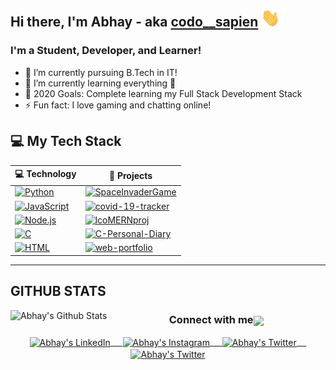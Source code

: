 ## Hi there, I'm Abhay - aka [codo__sapien][website] <img src="https://raw.githubusercontent.com/ABSphreak/ABSphreak/master/gifs/Hi.gif" width="30px">

### I'm a Student, Developer, and Learner!
- 🔭 I’m currently pursuing B.Tech in IT!
- 🌱 I’m currently learning everything 🤣
- 🥅 2020 Goals: Complete learning my Full Stack Development Stack
- ⚡ Fun fact: I love gaming and chatting online!

## 💻 My Tech Stack

<!-- START OF PROFILE STACK, DO NOT REMOVE -->
| 💻 **Technology** | 🚀 **Projects** |
|-|-|
| [![Python](https://img.shields.io/static/v1?label=&message=Python&color=3C78A9&logo=python&logoColor=FFFFFF)](https://www.python.org/) | [![SpaceInvaderGame](https://img.shields.io/static/v1?label=&message=SpaceInvaderGame&color=000605&logo=github&logoColor=white&labelColor=000605)](https://github.com/Abhay2611/SpaceInvaderGame) |
| [![JavaScript](https://img.shields.io/static/v1?label=&message=JavaScript&color=F1E05A&logo=javascript&logoColor=FFFFFF)](https://developer.mozilla.org/en-US/docs/Web/JavaScript) | [![covid-19-tracker](https://img.shields.io/static/v1?label=&message=covid-19-tracker&color=000605&logo=github&logoColor=white&labelColor=000605)](https://github.com/Abhay2611/covid-19-tracker) |
| [![Node.js](https://img.shields.io/static/v1?label=&message=Node.js&color=47d147&logo=node.js&logoColor=FFFFFF)](https://nodejs.org/en/) | [![lcoMERNproj](https://img.shields.io/static/v1?label=&message=lcoMERNproj&color=000605&logo=github&logoColor=white&labelColor=000605)](https://github.com/Abhay2611/lcoMERNproj) |
| [![C](https://img.shields.io/static/v1?label=&message=C&color=4FA1EF&logo=c&logoColor=FFFFFF)](https://www.programiz.com/c-programming/) | [![C-Personal-Diary](https://img.shields.io/static/v1?label=&message=C-Personal-Diary&color=000605&logo=github&logoColor=white&labelColor=000605)](https://github.com/Abhay2611/C-Personal-Diary) |
| [![HTML](https://img.shields.io/static/v1?label=&message=HTML&color=ff751a&logo=HTML5&logoColor=FFFFFF)](https://developer.mozilla.org/en-US/docs/Web/Guide/HTML/HTML5) | [![web-portfolio](https://img.shields.io/static/v1?label=&message=web-portfolio&color=000605&logo=github&logoColor=white&labelColor=000605)](https://github.com/Abhay2611/web-portfolio) |
<!-- END OF PROFILE STACK, DO NOT REMOVE -->


---

## GITHUB STATS

<img align="left" alt="Abhay's Github Stats" src="https://github-readme-stats.vercel.app/api?username=Abhay2611&&show_icons=true&theme=radical" />

<div align="center">
  <h3 align="center">Connect with me<img align="center" src="https://github.com/rajput2107/rajput2107/blob/master/Assets/Handshake.gif" height="33px" /></h3> 
</div>
<p align="center">
 <a href="https://www.linkedin.com/in/abhay-anand1108/" target="blank">
  <img align="center" alt="Abhay's LinkedIn" width="30px" height="30px" src="https://www.vectorlogo.zone/logos/linkedin/linkedin-icon.svg" /> &nbsp; &nbsp;
 </a>
 <a href="https://www.instagram.com/hashtag_abhay/" target="blank">
  <img align="center" alt="Abhay's Instagram" width="30px" height="30px" src="https://www.vectorlogo.zone/logos/instagram/instagram-icon.svg" /> &nbsp; &nbsp;
 </a>
 <a href="https://twitter.com/AbhayAnand0809" target="blank">
  <img align="center" alt="Abhay's Twitter" width="30px" height="30px" src="https://www.vectorlogo.zone/logos/twitter/twitter-official.svg" /> &nbsp; &nbsp;
 </a>
 <a href="https://www.facebook.com/abhay.anand.792/" target="blank">
  <img align="center" alt="Abhay's Twitter" width="30px" height="30px" src="https://www.vectorlogo.zone/logos/facebook/facebook-official.svg" />
 </a> 

[website]: https://abhay-web-folio.netlify.app/index.html
